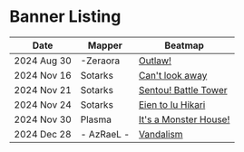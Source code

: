 # Banner Listing

| Date | Mapper | Beatmap |
| --- | --- | --- |
| 2024 Aug 30 | -Zeraora | [Outlaw!](https://osu.ppy.sh/beatmapsets/777946) |
| 2024 Nov 16 | Sotarks | [Can't look away](https://osu.ppy.sh/beatmapsets/2274433) |
| 2024 Nov 21 | Sotarks | [Sentou! Battle Tower](https://osu.ppy.sh/beatmapsets/2276943) |
| 2024 Nov 24 | Sotarks | [Eien to Iu Hikari](https://osu.ppy.sh/beatmapsets/2283923) |
| 2024 Nov 30 | Plasma | [It's a Monster House!](https://osu.ppy.sh/beatmapsets/2281005) |
| 2024 Dec 28 | - AzRaeL - | [Vandalism](https://osu.ppy.sh/beatmapsets/2271613) |
